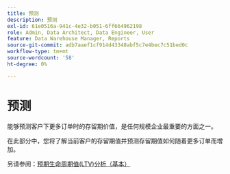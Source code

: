 ```yaml
---
title: 预测
description: 预测
exl-id: 61e0516a-941c-4e32-b051-6ff664962198
role: Admin, Data Architect, Data Engineer, User
feature: Data Warehouse Manager, Reports
source-git-commit: adb7aaef1cf914d43348abf5c7e4bec7c51bed0c
workflow-type: tm+mt
source-wordcount: '58'
ht-degree: 0%

---
```


# 预测

能够预测客户下更多订单时的存留期价值，是任何规模企业最重要的方面之一。

在此部分中，您将了解当前客户的存留期值并预测存留期值如何随着更多订单而增加。

另请参阅：[预期生命周期值(LTV)分析（基本）](../../data-analyst/analysis/ess-expected-ltv.md)
